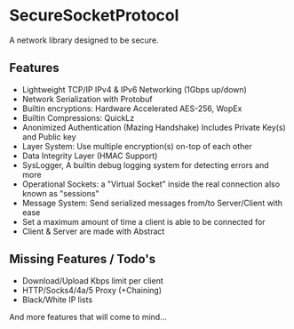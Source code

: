 # SecureSocketProtocol
A network library designed to be secure.

Features
---
* Lightweight TCP/IP IPv4 & IPv6 Networking (1Gbps up/down)
* Network Serialization with Protobuf
* Builtin encryptions: Hardware Accelerated AES-256, WopEx
* Builtin Compressions: QuickLz
* Anonimized Authentication (Mazing Handshake) Includes Private Key(s) and Public key
* Layer System: Use multiple encryption(s) on-top of each other
* Data Integrity Layer (HMAC Support)
* SysLogger, A builtin debug logging system for detecting errors and more
* Operational Sockets: a "Virtual Socket" inside the real connection also known as "sessions"
* Message System: Send serialized messages from/to Server/Client with ease
* Set a maximum amount of time a client is able to be connected for
* Client & Server are made with Abstract

Missing Features / Todo's
---
* Download/Upload Kbps limit per client
* HTTP/Socks4/4a/5 Proxy (+Chaining)
* Black/White IP lists


And more features that will come to mind...
